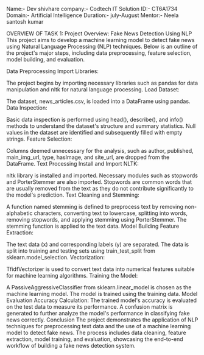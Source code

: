 Name:- Dev shivhare
company:- Codtech IT Solution
ID:- CT6A1734
Domain:- Artificial Intelligence
Duration:- july-August
Mentor:- Neela santosh kumar

OVERVIEW OF TASK 1:
Project Overview: Fake News Detection Using NLP
This project aims to develop a machine learning model to detect fake news using Natural Language Processing (NLP) techniques. Below is an outline of the project's major steps, including data preprocessing, feature selection, model building, and evaluation.

Data Preprocessing
Import Libraries:

The project begins by importing necessary libraries such as pandas for data manipulation and nltk for natural language processing.
Load Dataset:

The dataset, news_articles.csv, is loaded into a DataFrame using pandas.
Data Inspection:

Basic data inspection is performed using head(), describe(), and info() methods to understand the dataset's structure and summary statistics.
Null values in the dataset are identified and subsequently filled with empty strings.
Feature Selection:

Columns deemed unnecessary for the analysis, such as author, published, main_img_url, type, hasImage, and site_url, are dropped from the DataFrame.
Text Processing
Install and Import NLTK:

nltk library is installed and imported. Necessary modules such as stopwords and PorterStemmer are also imported.
Stopwords are common words that are usually removed from the text as they do not contribute significantly to the model's prediction.
Text Cleaning and Stemming:

A function named stemming is defined to preprocess text by removing non-alphabetic characters, converting text to lowercase, splitting into words, removing stopwords, and applying stemming using PorterStemmer.
The stemming function is applied to the text data.
Model Building
Feature Extraction:

The text data (x) and corresponding labels (y) are separated.
The data is split into training and testing sets using train_test_split from sklearn.model_selection.
Vectorization:

TfidfVectorizer is used to convert text data into numerical features suitable for machine learning algorithms.
Training the Model:

A PassiveAggressiveClassifier from sklearn.linear_model is chosen as the machine learning model.
The model is trained using the training data.
Model Evaluation
Accuracy Calculation:
The trained model's accuracy is evaluated on the test data to measure its performance.
A confusion matrix is generated to further analyze the model's performance in classifying fake news correctly.
Conclusion
The project demonstrates the application of NLP techniques for preprocessing text data and the use of a machine learning model to detect fake news. The process includes data cleaning, feature extraction, model training, and evaluation, showcasing the end-to-end workflow of building a fake news detection system.
